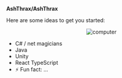 **AshThrax/AshThrax** 

Here are some ideas to get you started:
 <div align="center">
  <img alt="computer" src="https://github.com/user-attachments/assets/bbf97611-2c7a-48c2-8b0f-391a1c67f4b1"><br>
</div>

- C# / net magicians
- Java
- Unity
- React TypeScript
- ⚡ Fun fact: ...

